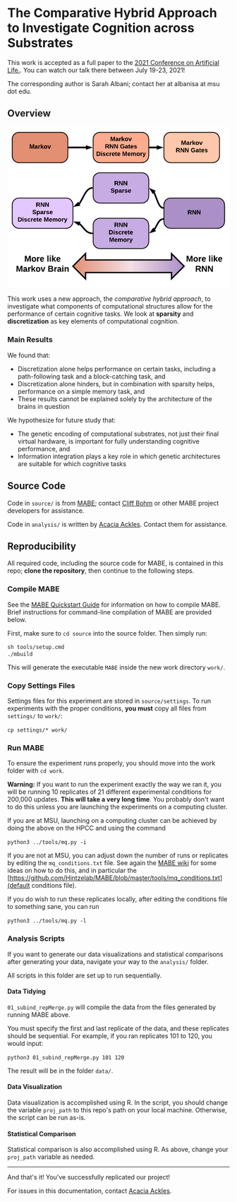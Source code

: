 # The Comparative Hybrid Approach to Investigate Cognition across Substrates

This work is accepted as a full paper to the [2021 Conference on Artificial Life.](https://www.robot100.cz/alife2021/). You can watch our talk there between July 19-23, 2021!

The corresponding author is Sarah Albani; contact her at albanisa at msu dot edu.

## Overview

![Hybrid Brains](https://github.com/alackles/Albani_etal_2021_ALIFE2021/blob/main/figs/Markov_vs_RNN_H.png)

This work uses a new approach, the _comparative hybrid approach_, to investigate what components of computational structures allow for the performance of certain cognitive tasks. We look at **sparsity** and **discretization** as key elements of computational cognition. 

### Main Results

We found that: 

* Discretization alone helps performance on certain tasks, including a path-following task and a block-catching task, and
* Discretization alone hinders, but in combination with sparsity helps, performance on a simple memory task, and
* These results cannot be explained solely by the architecture of the brains in question

We hypothesize for future study that:

* The genetic encoding of computational substrates, not just their final virtual hardware, is important for fully understanding cognitive performance, and
* Information integration plays a key role in which genetic architectures are suitable for which cognitive tasks

## Source Code

Code in `source/` is from [MABE](https://github.com/Hintzelab/MABE); contact [Cliff Bohm](https://github.com/cliff-bohm) or other MABE project developers for assistance.

Code in `analysis/` is written by [Acacia Ackles](https://alackles.github.io/). Contact them for assistance.

## Reproducibility

All required code, including the source code for MABE, is contained in this repo; **clone the repository**, then continue to the following steps.

### Compile MABE

See the [MABE Quickstart Guide](https://github.com/Hintzelab/MABE/wiki/Installation-and-getting-started-with-MABE) for information on how to compile MABE. Brief instructions for command-line compilation of MABE are provided below.

First, make sure to `cd source` into the source folder. Then simply run:

```
sh tools/setup.cmd
./mbuild
```

This will generate the executable `MABE` inside the new work directory `work/`.

### Copy Settings Files

Settings files for this experiment are stored in `source/settings`. To run experiments with the proper conditions, **you must** copy all files from `settings/` to `work/`:

`cp settings/* work/`

### Run MABE

To ensure the experiment runs properly, you should move into the work folder with `cd work`. 

**Warning:** If you want to run the experiment exactly the way we ran it, you will be running 10 replicates of 21 different experimental conditions for 200,000 updates. **This will take a very long time**. You probably don't want to do this unless you are launching the experiments on a computing cluster. 

If you are at MSU, launching on a computing cluster can be achieved by doing the above on the HPCC and using the command

`python3 ../tools/mq.py -i`

If you are not at MSU, you can adjust down the number of runs or replicates by editing the `mq_conditions.txt` file. See again the [MABE wiki](https://github.com/Hintzelab/MABE/wiki/Installation-and-getting-started-with-MABE#generating-settings-files) for some ideas on how to do this, and in particular the [https://github.com/Hintzelab/MABE/blob/master/tools/mq_conditions.txt](default conditions file).

If you do wish to run these replicates locally, after editing the conditions file to something sane, you can run

`python3 ../tools/mq.py -l`

### Analysis Scripts

If you want to generate our data visualizations and statistical comparisons after generating your data, navigate your way to the `analysis/` folder. 

All scripts in this folder are set up to run sequentially. 

#### Data Tidying

`01_subind_repMerge.py` will compile the data from the files generated by running MABE above. 

You must specify the first and last replicate of the data, and these replicates should be sequential. For example, if you ran replicates 101 to 120, you would input:

`python3 01_subind_repMerge.py 101 120`

The result will be in the folder `data/`. 

#### Data Visualization

Data visualization is accomplished using R. In the script, you should change the variable `proj_path` to this repo's path on your local machine. Otherwise, the script can be run as-is. 

#### Statistical Comparison

Statistical comparison is also accomplished using R. As above, change your `proj_path` variable as needed. 

---

And that's it! You've successfully replicated our project!

For issues in this documentation, contact [Acacia Ackles](https://alackles.github.io/).

<!--- see you, space cowboy... --->

